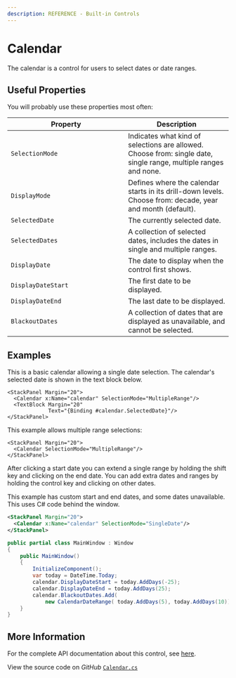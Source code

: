 ```yaml
---
description: REFERENCE - Built-in Controls
---
```


# Calendar

The calendar is a control for users to select dates or date ranges.

<!--figure><img src="../../../../.gitbook/assets/calendar3.gif" alt=""><figcaption></figcaption></figure-->

## Useful Properties

You will probably use these properties most often:

<table><thead><tr><th width="251">Property</th><th>Description</th></tr></thead><tbody><tr><td><code>SelectionMode</code></td><td>Indicates what kind of selections are allowed. Choose from: single date, single range, multiple ranges and none.</td></tr><tr><td><code>DisplayMode</code></td><td>Defines where the calendar starts in its drill-down levels. Choose from: decade, year and month (default). </td></tr><tr><td><code>SelectedDate</code></td><td>The currently selected date.</td></tr><tr><td><code>SelectedDates</code></td><td>A collection of selected dates, includes the dates in single and multiple ranges.</td></tr><tr><td><code>DisplayDate</code></td><td>The date to display when the control first shows.</td></tr><tr><td><code>DisplayDateStart</code></td><td>The first date to be displayed.</td></tr><tr><td><code>DisplayDateEnd</code></td><td>The last date to be displayed.</td></tr><tr><td><code>BlackoutDates</code></td><td>A collection of dates that are displayed as unavailable, and cannot be selected.</td></tr></tbody></table>

## Examples

This is a basic calendar allowing a single date selection. The calendar's selected date is shown in the text block below.

```markup
<StackPanel Margin="20">
  <Calendar x:Name="calendar" SelectionMode="MultipleRange"/>
  <TextBlock Margin="20" 
             Text="{Binding #calendar.SelectedDate}"/>
</StackPanel>
```

<!--figure><img src="../../../../.gitbook/assets/calendar.gif" alt=""><figcaption></figcaption></figure-->

This example allows multiple range selections:

```markup
<StackPanel Margin="20">
  <Calendar SelectionMode="MultipleRange"/>
</StackPanel>
```

After clicking a start date you can extend a single range by holding the shift key and clicking on the end date. You can add extra dates and ranges by holding the control key and clicking on other dates.&#x20;

<!--figure><img src="../../../../.gitbook/assets/calendar2.gif" alt=""><figcaption></figcaption></figure-->

This example has custom start and end dates, and some dates unavailable. This uses C# code behind the window.



```xml
<StackPanel Margin="20">
  <Calendar x:Name="calendar" SelectionMode="SingleDate"/>
</StackPanel>
```


```csharp title='C#'
public partial class MainWindow : Window
{
    public MainWindow()
    {
        InitializeComponent();
        var today = DateTime.Today;
        calendar.DisplayDateStart = today.AddDays(-25);
        calendar.DisplayDateEnd = today.AddDays(25);
        calendar.BlackoutDates.Add(
            new CalendarDateRange( today.AddDays(5), today.AddDays(10)));
    } 
}
```



<!--figure><img src="../../../../.gitbook/assets/calendar4.gif" alt=""><figcaption></figcaption></figure-->

## More Information

For the complete API documentation about this control, see [here](http://reference.avaloniaui.net/api/Avalonia.Controls/Calendar/).

View the source code on _GitHub_ [`Calendar.cs`](https://github.com/AvaloniaUI/Avalonia/blob/master/src/Avalonia.Controls/Calendar/Calendar.cs)
